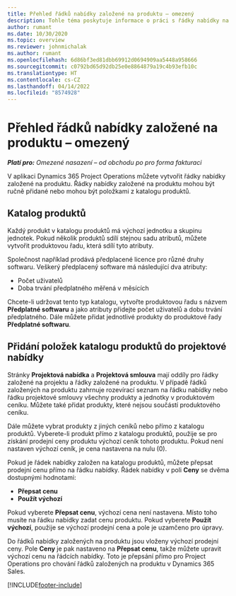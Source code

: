 ```yaml
---
title: Přehled řádků nabídky založené na produktu – omezený
description: Tohle téma poskytuje informace o práci s řádky nabídky na základě projektu.
author: rumant
ms.date: 10/30/2020
ms.topic: overview
ms.reviewer: johnmichalak
ms.author: rumant
ms.openlocfilehash: 6d86bf3ed81dbb69912d0694909aa5448a958666
ms.sourcegitcommit: c0792bd65d92db25e0e8864879a19c4b93efb10c
ms.translationtype: HT
ms.contentlocale: cs-CZ
ms.lasthandoff: 04/14/2022
ms.locfileid: "8574928"
---
```

# <a name="product-based-quote-lines-overview---lite"></a>Přehled řádků nabídky založené na produktu – omezený

_**Platí pro:** Omezené nasazení – od obchodu po pro forma fakturaci_

V aplikaci Dynamics 365 Project Operations můžete vytvořit řádky nabídky založené na produktu. Řádky nabídky založené na produktu mohou být ručně přidané nebo mohou být položkami z katalogu produktů.

## <a name="product-catalog"></a>Katalog produktů

Každý produkt v katalogu produktů má výchozí jednotku a skupinu jednotek. Pokud několik produktů sdílí stejnou sadu atributů, můžete vytvořit produktovou řadu, která sdílí tyto atributy. 

Společnost například prodává předplacené licence pro různé druhy softwaru. Veškerý předplacený software má následující dva atributy:

- Počet uživatelů
- Doba trvání předplatného měřená v měsících

Chcete-li udržovat tento typ katalogu, vytvořte produktovou řadu s názvem **Předplatné softwaru** a jako atributy přidejte počet uživatelů a dobu trvání předplatného. Dále můžete přidat jednotlivé produkty do produktové řady **Předplatné softwaru**.

## <a name="add-product-catalog-items-to-a-project-quote"></a>Přidání položek katalogu produktů do projektové nabídky

Stránky **Projektová nabídka** a **Projektová smlouva** mají oddíly pro řádky založené na projektu a řádky založené na produktu. V případě řádků založených na produktu zahrnuje rozevírací seznam na řádku nabídky nebo řádku projektové smlouvy všechny produkty a jednotky v produktovém ceníku. Můžete také přidat produkty, které nejsou součástí produktového ceníku.

Dále můžete vybrat produkty z jiných ceníků nebo přímo z katalogu produktů. Vyberete-li produkt přímo z katalogu produktů, použije se pro získání prodejní ceny produktu výchozí ceník tohoto produktu. Pokud není nastaven výchozí ceník, je cena nastavena na nulu (0).

Pokud je řádek nabídky založen na katalogu produktů, můžete přepsat prodejní cenu přímo na řádku nabídky. Řádek nabídky v poli **Ceny** se dvěma dostupnými hodnotami:

- **Přepsat cenu**
- **Použít výchozí**

Pokud vyberete **Přepsat cenu**, výchozí cena není nastavena. Místo toho musíte na řádku nabídky zadat cenu produktu. Pokud vyberete **Použít výchozí**, použije se výchozí prodejní cena a pole je uzamčeno pro úpravy.

Do řádků nabídky založených na produktu jsou vloženy výchozí prodejní ceny. Pole **Ceny** je pak nastaveno na **Přepsat cenu**, takže můžete upravit výchozí cenu na řádcích nabídky. Toto je přepsání přímo pro Project Operations pro chování řádků založených na produktu v Dynamics 365 Sales.


[!INCLUDE[footer-include](../../includes/footer-banner.md)]